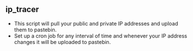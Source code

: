 ## ip_tracer

* This script will pull your public and private IP addresses and upload them to pastebin.
* Set up a cron job for any interval of time and whenever your IP address changes it will be uploaded to pastebin.  

